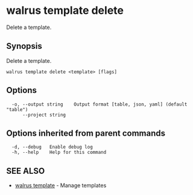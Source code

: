 # walrus template delete

Delete a template.

## Synopsis

Delete a template.

```
walrus template delete <template> [flags]
```

## Options

```
  -o, --output string    Output format [table, json, yaml] (default "table")
      --project string   
```

## Options inherited from parent commands

```
  -d, --debug   Enable debug log
  -h, --help    Help for this command
```

## SEE ALSO

* [walrus template](walrus_template)	 - Manage templates

